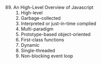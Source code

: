 <!-- Section 8 -->

89. An High-Level Overview of Javascript
    1. High-level
    2. Garbage-collected
    3. Interpreted or just-in-time complied
    4. Multi-paradigm
    5. Prototype-based object-oriented
    6. First-class functions
    7. Dynamic
    8. Single-threaded
    9. Non-blocking event loop
